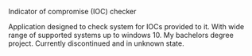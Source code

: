 Indicator of compromise (IOC) checker

Application designed to check system for IOCs provided to it. With wide range of supported systems up to windows 10. 
My bachelors degree project. Currently discontinued and in unknown state.
